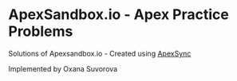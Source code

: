 # ApexSandbox.io - Apex Practice Problems
Solutions of Apexsandbox.io - Created using [ApexSync](https://github.com/Sarsewar/ApexSync)
<p>
Implemented by Oxana Suvorova
</p>

